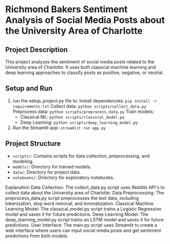  # Richmond Bakers Sentiment Analysis of Social Media Posts about the University Area of Charlotte

## Project Description
This project analyzes the sentiment of social media posts related to the University area of Charlotte. It uses both classical machine learning and deep learning approaches to classify posts as positive, negative, or neutral.

## Setup and Run
1. run the setup_project.py file to:
    Install dependencies: `pip install -r requirements.txt`
    Collect data: `python scripts/collect_data.py`
    Preprocess data: `python scripts/preprocess_data.py`
    Train models:
   - Classical ML: `python scripts/classical_model.py`
   - Deep Learning: `python scripts/deep_learning_model.py`
2. Run the Streamlit app: `streamlit run app.py`

## Project Structure
- `scripts/`: Contains scripts for data collection, preprocessing, and modeling.
- `models/`: Directory for trained models.
- `data/`: Directory for project data.
- `notebooks/`: Directory for exploratory notebooks.

Explanation
Data Collection: The collect_data.py script uses Reddits API's to collect data about the University area of Charlotte.
Data Preprocessing: The preprocess_data.py script preprocesses the text data, including tokenization, stop word removal, and lemmatization.
Classical Machine Learning Model: The classical_model.py script trains a Logistic Regression model and saves it for future predictions.
Deep Learning Model: The deep_learning_model.py script trains an LSTM model and saves it for future predictions.
User Interface: The main.py script uses Streamlit to create a web interface where users can input social media posts and get sentiment predictions from both models.